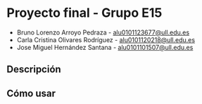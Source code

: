 # Proyecto final - Grupo E15
- Bruno Lorenzo Arroyo Pedraza - alu0101123677@ull.edu.es
- Carla Cristina Olivares Rodríguez - alu0101120218@ull.edu.es
- Jose Miguel Hernández Santana - alu0101101507@ull.edu.es
## Descripción
## Cómo usar